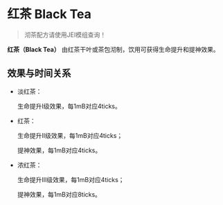 # 红茶 Black Tea

> 沏茶配方请使用JEI模组查询！

**红茶（Black Tea）**
由红茶干叶或茶包沏制，饮用可获得生命提升和提神效果。

## 效果与时间关系

- 淡红茶：

  生命提升Ⅰ级效果，每1mB对应4ticks。

- 红茶：

  生命提升Ⅱ级效果，每1mB对应4ticks；
  
  提神效果，每1mB对应4ticks。

- 浓红茶：

  生命提升Ⅲ级效果，每1mB对应4ticks；
  
  提神效果，每1mB对应8ticks。